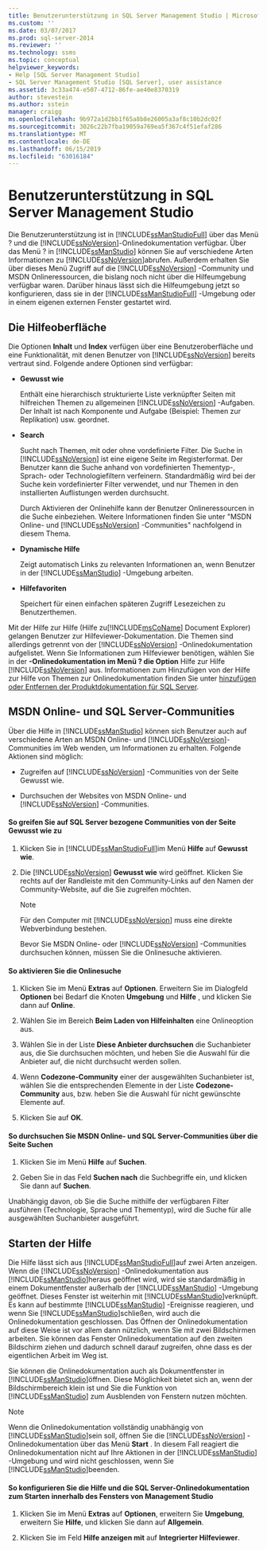 ```yaml
---
title: Benutzerunterstützung in SQL Server Management Studio | Microsoft-Dokumentation
ms.custom: ''
ms.date: 03/07/2017
ms.prod: sql-server-2014
ms.reviewer: ''
ms.technology: ssms
ms.topic: conceptual
helpviewer_keywords:
- Help [SQL Server Management Studio]
- SQL Server Management Studio [SQL Server], user assistance
ms.assetid: 3c33a474-e507-4712-86fe-ae40e8370319
author: stevestein
ms.author: sstein
manager: craigg
ms.openlocfilehash: 9b972a1d2bb1f65a8b8e26005a3af8c10b2dc02f
ms.sourcegitcommit: 3026c22b7fba19059a769ea5f367c4f51efaf286
ms.translationtype: MT
ms.contentlocale: de-DE
ms.lasthandoff: 06/15/2019
ms.locfileid: "63016184"
---
```

# <a name="user-assistance-in-sql-server-management-studio"></a>Benutzerunterstützung in SQL Server Management Studio
  Die Benutzerunterstützung ist in [!INCLUDE[ssManStudioFull](../includes/ssmanstudiofull-md.md)] über das Menü ? und die [!INCLUDE[ssNoVersion](../includes/ssnoversion-md.md)]-Onlinedokumentation verfügbar. Über das Menü ? in [!INCLUDE[ssManStudio](../includes/ssmanstudio-md.md)] können Sie auf verschiedene Arten Informationen zu [!INCLUDE[ssNoVersion](../includes/ssnoversion-md.md)]abrufen. Außerdem erhalten Sie über dieses Menü Zugriff auf die [!INCLUDE[ssNoVersion](../includes/ssnoversion-md.md)] -Community und MSDN Onlineressourcen, die bislang noch nicht über die Hilfeumgebung verfügbar waren. Darüber hinaus lässt sich die Hilfeumgebung jetzt so konfigurieren, dass sie in der [!INCLUDE[ssManStudioFull](../includes/ssmanstudiofull-md.md)] -Umgebung oder in einem eigenen externen Fenster gestartet wird.  
  
## <a name="the-help-interface"></a>Die Hilfeoberfläche  
 Die Optionen **Inhalt** und **Index** verfügen über eine Benutzeroberfläche und eine Funktionalität, mit denen Benutzer von [!INCLUDE[ssNoVersion](../includes/ssnoversion-md.md)] bereits vertraut sind. Folgende andere Optionen sind verfügbar:  
  
-   **Gewusst wie**  
  
     Enthält eine hierarchisch strukturierte Liste verknüpfter Seiten mit hilfreichen Themen zu allgemeinen [!INCLUDE[ssNoVersion](../includes/ssnoversion-md.md)] -Aufgaben. Der Inhalt ist nach Komponente und Aufgabe (Beispiel: Themen zur Replikation) usw. geordnet.  
  
-   **Search**  
  
     Sucht nach Themen, mit oder ohne vordefinierte Filter. Die Suche in [!INCLUDE[ssNoVersion](../includes/ssnoversion-md.md)] ist eine eigene Seite im Registerformat. Der Benutzer kann die Suche anhand von vordefinierten Thementyp-, Sprach- oder Technologiefiltern verfeinern. Standardmäßig wird bei der Suche kein vordefinierter Filter verwendet, und nur Themen in den installierten Auflistungen werden durchsucht.  
  
     Durch Aktivieren der Onlinehilfe kann der Benutzer Onlineressourcen in die Suche einbeziehen. Weitere Informationen finden Sie unter "MSDN Online- und [!INCLUDE[ssNoVersion](../includes/ssnoversion-md.md)] -Communities" nachfolgend in diesem Thema.  
  
-   **Dynamische Hilfe**  
  
     Zeigt automatisch Links zu relevanten Informationen an, wenn Benutzer in der [!INCLUDE[ssManStudio](../includes/ssmanstudio-md.md)] -Umgebung arbeiten.  
  
-   **Hilfefavoriten**  
  
     Speichert für einen einfachen späteren Zugriff Lesezeichen zu Benutzerthemen.  
  
 Mit der Hilfe zur Hilfe (Hilfe zu[!INCLUDE[msCoName](../includes/msconame-md.md)] Document Explorer) gelangen Benutzer zur Hilfeviewer-Dokumentation. Die Themen sind allerdings getrennt von der [!INCLUDE[ssNoVersion](../includes/ssnoversion-md.md)] -Onlinedokumentation aufgelistet. Wenn Sie Informationen zum Hilfeviewer benötigen, wählen Sie in der **-Onlinedokumentation im Menü ? die Option** Hilfe zur Hilfe [!INCLUDE[ssNoVersion](../includes/ssnoversion-md.md)] aus. Informationen zum Hinzufügen von der Hilfe zur Hilfe von Themen zur Onlinedokumentation finden Sie unter [hinzufügen oder Entfernen der Produktdokumentation für SQL Server](../2014-toc/books-online-for-sql-server-2014.md).  
  
## <a name="msdn-online-and-sql-server-communities"></a>MSDN Online- und SQL Server-Communities  
 Über die Hilfe in [!INCLUDE[ssManStudio](../includes/ssmanstudio-md.md)] können sich Benutzer auch auf verschiedene Arten an MSDN Online- und [!INCLUDE[ssNoVersion](../includes/ssnoversion-md.md)]-Communities im Web wenden, um Informationen zu erhalten. Folgende Aktionen sind möglich:  
  
-   Zugreifen auf [!INCLUDE[ssNoVersion](../includes/ssnoversion-md.md)] -Communities von der Seite Gewusst wie.  
  
-   Durchsuchen der Websites von MSDN Online- und [!INCLUDE[ssNoVersion](../includes/ssnoversion-md.md)] -Communities.  
  
#### <a name="to-access-sql-server-focused-communities-from-the-how-do-i-page"></a>So greifen Sie auf SQL Server bezogene Communities von der Seite Gewusst wie zu  
  
1.  Klicken Sie in [!INCLUDE[ssManStudioFull](../includes/ssmanstudiofull-md.md)]im Menü **Hilfe** auf **Gewusst wie**.  
  
2.  Die [!INCLUDE[ssNoVersion](../includes/ssnoversion-md.md)] **Gewusst wie** wird geöffnet. Klicken Sie rechts auf der Randleiste mit den Community-Links auf den Namen der Community-Website, auf die Sie zugreifen möchten.  
  
    > [!NOTE]  
    >  Für den Computer mit [!INCLUDE[ssNoVersion](../includes/ssnoversion-md.md)] muss eine direkte Webverbindung bestehen.  
  
     Bevor Sie MSDN Online- oder [!INCLUDE[ssNoVersion](../includes/ssnoversion-md.md)] -Communities durchsuchen können, müssen Sie die Onlinesuche aktivieren.  
  
#### <a name="to-enable-online-search"></a>So aktivieren Sie die Onlinesuche  
  
1.  Klicken Sie im Menü **Extras** auf **Optionen**. Erweitern Sie im Dialogfeld **Optionen** bei Bedarf die Knoten **Umgebung** und **Hilfe** , und klicken Sie dann auf **Online**.  
  
2.  Wählen Sie im Bereich **Beim Laden von Hilfeinhalten** eine Onlineoption aus.  
  
3.  Wählen Sie in der Liste **Diese Anbieter durchsuchen** die Suchanbieter aus, die Sie durchsuchen möchten, und heben Sie die Auswahl für die Anbieter auf, die nicht durchsucht werden sollen.  
  
4.  Wenn **Codezone-Community** einer der ausgewählten Suchanbieter ist, wählen Sie die entsprechenden Elemente in der Liste **Codezone-Community** aus, bzw. heben Sie die Auswahl für nicht gewünschte Elemente auf.  
  
5.  Klicken Sie auf **OK**.  
  
#### <a name="to-search-msdn-online-and-sql-server-focused-communities-from-the-search-page"></a>So durchsuchen Sie MSDN Online- und SQL Server-Communities über die Seite Suchen  
  
1.  Klicken Sie im Menü **Hilfe** auf **Suchen**.  
  
2.  Geben Sie in das Feld **Suchen nach** die Suchbegriffe ein, und klicken Sie dann auf **Suchen**.  
  
 Unabhängig davon, ob Sie die Suche mithilfe der verfügbaren Filter ausführen (Technologie, Sprache und Thementyp), wird die Suche für alle ausgewählten Suchanbieter ausgeführt.  
  
## <a name="launching-help"></a>Starten der Hilfe  
 Die Hilfe lässt sich aus [!INCLUDE[ssManStudioFull](../includes/ssmanstudiofull-md.md)]auf zwei Arten anzeigen. Wenn die [!INCLUDE[ssNoVersion](../includes/ssnoversion-md.md)] -Onlinedokumentation aus [!INCLUDE[ssManStudio](../includes/ssmanstudio-md.md)]heraus geöffnet wird, wird sie standardmäßig in einem Dokumentfenster außerhalb der [!INCLUDE[ssManStudio](../includes/ssmanstudio-md.md)] -Umgebung geöffnet. Dieses Fenster ist weiterhin mit [!INCLUDE[ssManStudio](../includes/ssmanstudio-md.md)]verknüpft. Es kann auf bestimmte [!INCLUDE[ssManStudio](../includes/ssmanstudio-md.md)] -Ereignisse reagieren, und wenn Sie [!INCLUDE[ssManStudio](../includes/ssmanstudio-md.md)]schließen, wird auch die Onlinedokumentation geschlossen. Das Öffnen der Onlinedokumentation auf diese Weise ist vor allem dann nützlich, wenn Sie mit zwei Bildschirmen arbeiten. Sie können das Fenster Onlinedokumentation auf den zweiten Bildschirm ziehen und dadurch schnell darauf zugreifen, ohne dass es der eigentlichen Arbeit im Weg ist.  
  
 Sie können die Onlinedokumentation auch als Dokumentfenster in [!INCLUDE[ssManStudio](../includes/ssmanstudio-md.md)]öffnen. Diese Möglichkeit bietet sich an, wenn der Bildschirmbereich klein ist und Sie die Funktion von [!INCLUDE[ssManStudio](../includes/ssmanstudio-md.md)] zum Ausblenden von Fenstern nutzen möchten.  
  
> [!NOTE]  
>  Wenn die Onlinedokumentation vollständig unabhängig von [!INCLUDE[ssManStudio](../includes/ssmanstudio-md.md)]sein soll, öffnen Sie die [!INCLUDE[ssNoVersion](../includes/ssnoversion-md.md)] -Onlinedokumentation über das Menü **Start** . In diesem Fall reagiert die Onlinedokumentation nicht auf Ihre Aktionen in der [!INCLUDE[ssManStudio](../includes/ssmanstudio-md.md)] -Umgebung und wird nicht geschlossen, wenn Sie [!INCLUDE[ssManStudio](../includes/ssmanstudio-md.md)]beenden.  
  
#### <a name="to-configure-help-and-sql-server-books-online-to-launch-inside-the-management-studio-window"></a>So konfigurieren Sie die Hilfe und die SQL Server-Onlinedokumentation zum Starten innerhalb des Fensters von Management Studio  
  
1.  Klicken Sie im Menü **Extras** auf **Optionen**, erweitern Sie **Umgebung**, erweitern Sie **Hilfe**, und klicken Sie dann auf **Allgemein**.  
  
2.  Klicken Sie im Feld **Hilfe anzeigen mit** auf **Integrierter Hilfeviewer**.  
  
  
